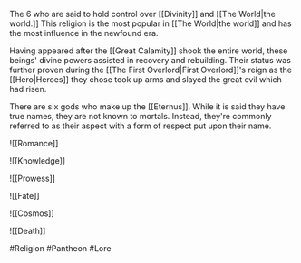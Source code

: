 The 6 who are said to hold control over [[Divinity]] and [[The World|the world.]] This religion is the most popular in [[The World|the world]] and has the most influence in the newfound era. 

Having appeared after the [[Great Calamity]] shook the entire world, these beings' divine powers assisted in recovery and rebuilding. Their status was further proven during the [[The First Overlord|First Overlord]]'s reign as the [[Hero|Heroes]] they chose took up arms and slayed the great evil which had risen. 

There are six gods who make up the [[Eternus]]. While it is said they have true names, they are not known to mortals. Instead, they're commonly referred to as their aspect with a form of respect put upon their name.

![[Romance]]

![[Knowledge]]

![[Prowess]]

![[Fate]]

![[Cosmos]]

![[Death]]

#Religion #Pantheon #Lore